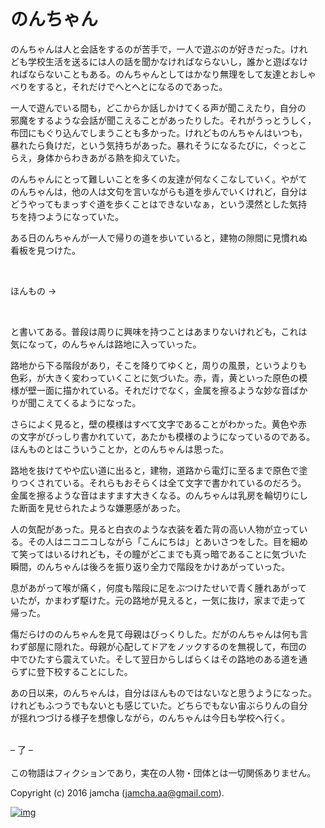 # のんちゃん

のんちゃんは人と会話をするのが苦手で，一人で遊ぶのが好きだった。けれ  
ども学校生活を送るには人の話を聞かなければならないし，誰かと遊ばなけ  
ればならないこともある。のんちゃんとしてはかなり無理をして友達とおしゃ  
べりをすると，それだけでへとへとになるのであった。  

一人で遊んでいる間も，どこからか話しかけてくる声が聞こえたり，自分の  
邪魔をするような会話が聞こえることがあったりした。それがうっとうしく，  
布団にもぐり込んでしまうことも多かった。けれどものんちゃんはいつも，  
暴れたら負けだ，という気持ちがあった。暴れそうになるたびに，ぐっとこ  
らえ，身体からわきあがる熱を抑えていた。  

のんちゃんにとって難しいことを多くの友達が何なくこなしていく。やがて  
のんちゃんは，他の人は文句を言いながらも道を歩んでいくけれど，自分は  
どうやってもまっすぐ道を歩くことはできないなぁ，という漠然とした気持  
ちを持つようになっていた。  

ある日のんちゃんが一人で帰りの道を歩いていると，建物の隙間に見慣れぬ  
看板を見つけた。  

<br>  

ほんもの →  

<br>  

と書いてある。普段は周りに興味を持つことはあまりないけれども，これは  
気になって，のんちゃんは路地に入っていった。  

路地から下る階段があり，そこを降りてゆくと，周りの風景，というよりも  
色彩，が大きく変わっていくことに気づいた。赤，青，黄といった原色の模  
様が壁一面に描かれている。それだけでなく，金属を擦るような妙な音ばか  
りが聞こえてくるようになった。  

さらによく見ると，壁の模様はすべて文字であることがわかった。黄色や赤  
の文字がびっしり書かれていて，あたかも模様のようになっているのである。  
ほんものとはこういうことか，とのんちゃんは思った。  

路地を抜けてやや広い道に出ると，建物，道路から電灯に至るまで原色で塗  
りつくされている。それらもおそらくは全て文字で書かれているのだろう。  
金属を擦るような音はますます大きくなる。のんちゃんは乳房を輪切りにし  
た断面を見せられたような嫌悪感があった。  

人の気配があった。見ると白衣のような衣装を着た背の高い人物が立ってい  
る。その人はニコニコしながら「こんにちは」とあいさつをした。目を細め  
て笑ってはいるけれども，その瞳がどこまでも真っ暗であることに気づいた  
瞬間，のんちゃんは後ろを振り返り全力で階段をかけあがっていった。  

息があがって喉が痛く，何度も階段に足をぶつけたせいで青く腫れあがって  
いたが，かまわず駆けた。元の路地が見えると，一気に抜け，家まで走って  
帰った。  

傷だらけののんちゃんを見て母親はびっくりした。だがのんちゃんは何も言  
わず部屋に隠れた。母親が心配してドアをノックするのを無視して，布団の  
中でひたすら震えていた。そして翌日からしばらくはその路地のある道を通  
らずに登下校することにした。  

あの日以来，のんちゃんは，自分はほんものではないなと思うようになった。  
けれどもふつうでもないとも感じていた。どちらでもない宙ぶらりんの自分  
が揺れつづける様子を想像しながら，のんちゃんは今日も学校へ行く。  

<br>  
&#x2013; 了 &#x2013;  

<br>  
<br>  
この物語はフィクションであり，実在の人物・団体とは一切関係ありません。  

Copyright (c) 2016 jamcha (jamcha.aa@gmail.com).  

[![img](http://i.creativecommons.org/l/by-nc-sa/4.0/88x31.png)](http://creativecommons.org/licenses/by-nc-sa/4.0/deed)
